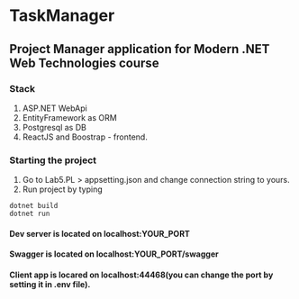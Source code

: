 # TaskManager
## Project Manager application for Modern .NET Web Technologies course

### Stack
1. ASP.NET WebApi
2. EntityFramework as ORM 
3. Postgresql as DB 
4. ReactJS and Boostrap - frontend. 

### Starting the project

1. Go to Lab5.PL > appsetting.json and change connection string to yours. 
2. Run project by typing
```
dotnet build 
dotnet run
```
#### Dev server is located on localhost:YOUR_PORT
#### Swagger is located on localhost:YOUR_PORT/swagger
#### Client app is locared on localhost:44468(you can change the port by setting it in .env file).
